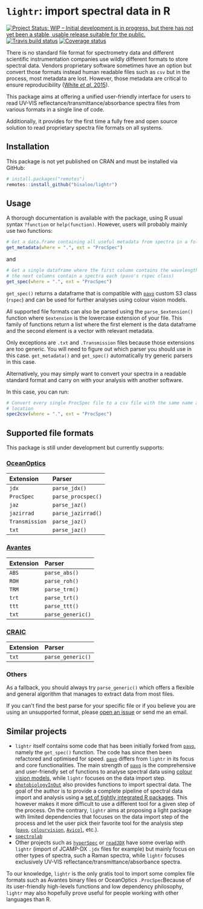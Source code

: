 # `lightr`: import spectral data in R

[![Project Status: WIP – Initial development is in progress, but there has not yet been a stable, usable release suitable for the public.](https://www.repostatus.org/badges/latest/wip.svg)](https://www.repostatus.org/#wip)
[![Travis build status](https://travis-ci.org/Bisaloo/lightr.svg?branch=master)](https://travis-ci.org/Bisaloo/lightr)
[![Coverage status](https://codecov.io/gh/Bisaloo/lightr/branch/master/graph/badge.svg)](https://codecov.io/github/Bisaloo/lightr?branch=master)

There is no standard file format for spectrometry data and different scientific
instrumentation companies use wildly different formats to store spectral data.
Vendors proprietary software sometimes have an option but convert those formats
instead human readable files such as `csv` but in the process, most metadata
are lost. However, those metadata are critical to ensure reproducibility ([White
*et al*, 2015](https://doi.org/10.1016/j.anbehav.2015.05.007)).

This package aims at offering a unified user-friendly interface for users to 
read UV-VIS reflectance/transmittance/absorbance spectra files from various
formats in a single line of code.

Additionally, it provides for the first time a fully free and open source 
solution to read proprietary spectra file formats on all systems.

## Installation

This package is not yet published on CRAN and must be installed via GitHub:

```r
# install.packages("remotes")
remotes::install_github("bisaloo/lightr")
```

## Usage

A thorough documentation is available with the package, using R usual syntax
`?function` or `help(function)`. However, users will probably mainly use two 
functions:

```r
# Get a data.frame containing all useful metadata from spectra in a folder
get_metadata(where = ".", ext = "ProcSpec")
```

and

```r
# Get a single dataframe where the first column contains the wavelengths and 
# the next columns contain a spectra each (pavo's rspec class)
get_spec(where = ".", ext = "ProcSpec")
```

`get_spec()` returns a dataframe that is compatible with [`pavo`] custom S3
class (`rspec`) and can be used for further analyses using colour vision models.

All supported file formats can also be parsed using the `parse_$extension()` 
function where `$extension` is the lowercase extension of your file. This
family of functions return a list where the first element is the data dataframe
and the second element is a vector with relevant metadata.

Only exceptions are `.txt` and `.Transmission` files because those extensions
are too generic. You will need to figure out which parser you should use in this
case. `get_metadata()` and `get_spec()` automatically try generic parsers in
this case.

Alternatively, you may simply want to convert your spectra in a readable 
standard format and carry on with your analysis with another software.

In this case, you can run:

```r
# Convert every single ProcSpec file to a csv file with the same name and 
# location
spec2csv(where = ".", ext = "ProcSpec")
```

## Supported file formats

This package is still under development but currently supports:

### [OceanOptics](https://oceanoptics.com/)

  | Extension      | Parser             |
  |:---------------|:-------------------|
  | `jdx`          | `parse_jdx()`      |
  | `ProcSpec`     | `parse_procspec()` |
  | `jaz`          | `parse_jaz()`      |
  | `jazirrad`     | `parse_jazirrad()` |
  | `Transmission` | `parse_jaz()`      |
  | `txt`          | `parse_jaz()`      |

### [Avantes](https://www.avantes.com/)

  | Extension      | Parser             |
  |:---------------|:-------------------|
  | `ABS`          | `parse_abs()`      |
  | `ROH`          | `parse_roh()`      |
  | `TRM`          | `parse_trm()`      |
  | `trt`          | `parse_trt()`      |
  | `ttt`          | `parse_ttt()`      |
  | `txt`          | `parse_generic()`  |
  
### [CRAIC](http://www.microspectra.com/)

  | Extension | Parser            |
  |:----------|:------------------|
  | `txt`     | `parse_generic()` |
  
### Others

As a fallback, you should always try `parse_generic()` which offers a flexible
and general algorithm that manages to extract data from most files.

If you can't find the best parse for your specific file or if you believe you
are using an unsupported format, please 
[open an issue](https://github.com/Bisaloo/lightr/issues) or send me an email. 

## Similar projects

* `lightr` itself contains some code that has been initially forked from 
  [`pavo`], namely the `get_spec()` function. The code has since then been 
  refactored and optimised for speed. [`pavo`] differs from `lightr` in its
  focus and core functionalities. The main strength of [`pavo`] is the 
  comprehensive and user-friendly set of functions to analyse spectral data
  using [colour vision models](https://en.wikipedia.org/wiki/Color_model), while
  `lightr` focuses on the data import step.
* [`photobiologyInOut`] also provides functions to import spectral data. 
  The goal of the author is to provide a complete pipeline of spectral data 
  import and analysis using a 
  [set of tightly integrated R packages](https://www.r4photobiology.info/). 
  This however makes it more difficult to use a different tool for a given step
  of the process. On the contrary, `lightr` aims at proposing a light package 
  with limited dependencies that focuses on the data import step of the process
  and let the user pick their favorite tool for the analysis step ([`pavo`],
  [`colourvision`](https://cran.r-project.org/package=colourvision),
  [`Avicol`](https://sites.google.com/site/avicolprogram/), etc.).
* [`spectrolab`](https://github.com/meireles/spectrolab)
* Other projects such as [`hyperSpec`](http://hyperspec.r-forge.r-project.org/)
  or [`readJDX`](https://cran.r-project.org/package=readJDX) have some overlap
  with `lightr` (import of JCAMP-DX `.jdx` files for example) but mainly focus
  on other types of spectra, such a Raman spectra, while `lightr` focuses
  exclusively UV-VIS reflectance/transmittance/absorbance spectra.

To our knowledge, `lightr` is the only gratis tool to import some complex file
formats such as Avantes binary files or OceanOptics `.ProcSpec`Because of its user-friendly high-levels functions and low dependency philosophy, `lightr` may 
also hopefully prove useful for people working with other languages than R.


[`pavo`]: https://cran.r-project.org/package=pavo

[`photobiologyInOut`]: https://cran.r-project.org/package=photobiologyInOut
